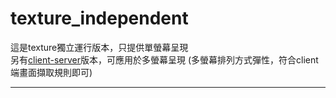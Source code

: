 texture_independent
===================

這是texture獨立運行版本，只提供單螢幕呈現  
另有[client-server][1]版本，可應用於多螢幕呈現 (多螢幕排列方式彈性，符合client端畫面擷取規則即可)







--------------
[1]: https://github.com/shengpo/texture/tree/master/code-clientserver	"texture client-server version"